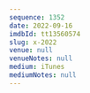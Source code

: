```yaml
---
sequence: 1352
date: 2022-09-16
imdbId: tt13560574
slug: x-2022
venue: null
venueNotes: null
medium: iTunes
mediumNotes: null
---
```

